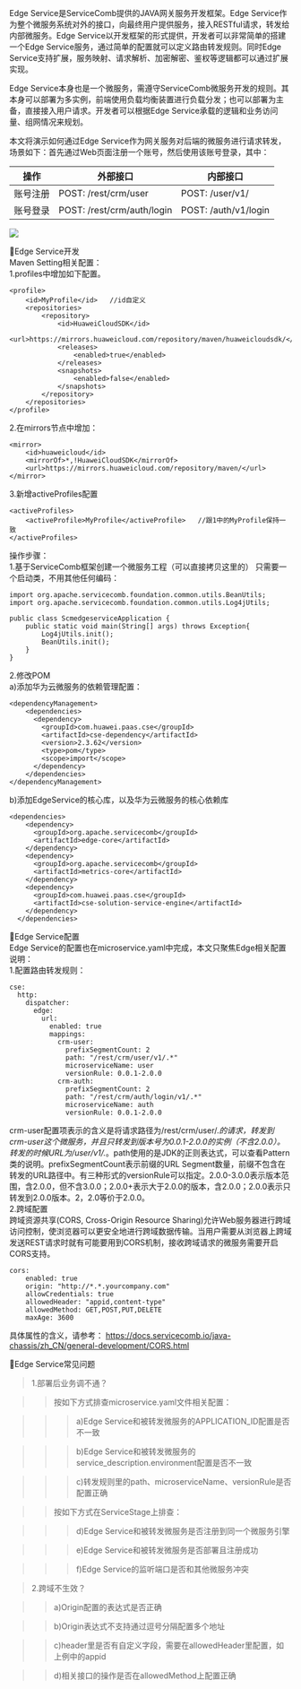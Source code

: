 Edge Service是ServiceComb提供的JAVA网关服务开发框架。Edge Service作为整个微服务系统对外的接口，向最终用户提供服务，接入RESTful请求，转发给内部微服务。Edge Service以开发框架的形式提供，开发者可以非常简单的搭建一个Edge Service服务，通过简单的配置就可以定义路由转发规则。同时Edge Service支持扩展，服务映射、请求解析、加密解密、鉴权等逻辑都可以通过扩展实现。 
  
Edge Service本身也是一个微服务，需遵守ServiceComb微服务开发的规则。其本身可以部署为多实例，前端使用负载均衡装置进行负载分发；也可以部署为主备，直接接入用户请求。开发者可以根据Edge Service承载的逻辑和业务访问量、组网情况来规划。  
  
本文将演示如何通过Edge Service作为网关服务对后端的微服务进行请求转发，场景如下：首先通过Web页面注册一个账号，然后使用该账号登录，其中：  
  
|操作|外部接口|内部接口|
|---- |----|----|
|账号注册|POST: /rest/crm/user|POST: /user/v1/| 
|账号登录|POST: /rest/crm/auth/login|POST: /auth/v1/login| 
  
 ![](https://github.com/servicestage-demo/edge/blob/master/edge.jpg)
  
Edge Service开发  
Maven Setting相关配置：  
1.profiles中增加如下配置。  
```
<profile>
    <id>MyProfile</id>   //id自定义
    <repositories>
        <repository>
            <id>HuaweiCloudSDK</id>
            <url>https://mirrors.huaweicloud.com/repository/maven/huaweicloudsdk/</url>
            <releases>
                <enabled>true</enabled>
            </releases>
            <snapshots>
                <enabled>false</enabled>
            </snapshots>
        </repository>
    </repositories>
</profile>
```  
2.在mirrors节点中增加： 
```
<mirror>
    <id>huaweicloud</id>
    <mirrorOf>*,!HuaweiCloudSDK</mirrorOf>
    <url>https://mirrors.huaweicloud.com/repository/maven/</url>
</mirror>  
```
3.新增activeProfiles配置
```
<activeProfiles>
    <activeProfile>MyProfile</activeProfile>   //跟1中的MyProfile保持一致
</activeProfiles>
```
操作步骤：  
1.基于ServiceComb框架创建一个微服务工程（可以直接拷贝这里的）
只需要一个启动类，不用其他任何编码：
```
import org.apache.servicecomb.foundation.common.utils.BeanUtils;
import org.apache.servicecomb.foundation.common.utils.Log4jUtils;

public class ScmedgeserviceApplication {
	public static void main(String[] args) throws Exception{
	    Log4jUtils.init();
	    BeanUtils.init();
	}
}
  ```
2.修改POM  
a)添加华为云微服务的依赖管理配置：
```
<dependencyManagement>
    <dependencies>
      <dependency>
        <groupId>com.huawei.paas.cse</groupId>
        <artifactId>cse-dependency</artifactId>
        <version>2.3.62</version>
        <type>pom</type>
        <scope>import</scope>
      </dependency>
    </dependencies>
</dependencyManagement> 
```
b)添加EdgeService的核心库，以及华为云微服务的核心依赖库  
```
<dependencies>
    <dependency>
      <groupId>org.apache.servicecomb</groupId>
      <artifactId>edge-core</artifactId>
    </dependency>
    <dependency>
      <groupId>org.apache.servicecomb</groupId>
      <artifactId>metrics-core</artifactId>
    </dependency>
    <dependency>
      <groupId>com.huawei.paas.cse</groupId>
      <artifactId>cse-solution-service-engine</artifactId>
    </dependency>
  </dependencies>
  ```
Edge Service配置  
Edge Service的配置也在microservice.yaml中完成，本文只聚焦Edge相关配置说明：  
1.配置路由转发规则：  
```
cse:
  http:
    dispatcher:
      edge:
        url:
          enabled: true
          mappings:
            crm-user:
              prefixSegmentCount: 2
              path: "/rest/crm/user/v1/.*"
              microserviceName: user
              versionRule: 0.0.1-2.0.0
            crm-auth:
              prefixSegmentCount: 2
              path: "/rest/crm/auth/login/v1/.*"
              microserviceName: auth
              versionRule: 0.0.1-2.0.0
```
crm-user配置项表示的含义是将请求路径为/rest/crm/user/.*的请求，转发到crm-user这个微服务，并且只转发到版本号为0.0.1-2.0.0的实例（不含2.0.0）。转发的时候URL为/user/v1/.*。path使用的是JDK的正则表达式，可以查看Pattern类的说明。prefixSegmentCount表示前缀的URL Segment数量，前缀不包含在转发的URL路径中。有三种形式的versionRule可以指定。2.0.0-3.0.0表示版本范围，含2.0.0，但不含3.0.0；2.0.0+表示大于2.0.0的版本，含2.0.0；2.0.0表示只转发到2.0.0版本。2，2.0等价于2.0.0。  
2.跨域配置  
跨域资源共享(CORS, Cross-Origin Resource Sharing)允许Web服务器进行跨域访问控制，使浏览器可以更安全地进行跨域数据传输。当用户需要从浏览器上跨域发送REST请求时就有可能要用到CORS机制，接收跨域请求的微服务需要开启CORS支持。
```
cors:
    enabled: true
    origin: "http://*.*.yourcompany.com"
    allowCredentials: true
    allowedHeader: "appid,content-type"
    allowedMethod: GET,POST,PUT,DELETE
    maxAge: 3600  
```
具体属性的含义，请参考：
https://docs.servicecomb.io/java-chassis/zh_CN/general-development/CORS.html
  
 
 
Edge Service常见问题  
  
>1.部署后业务调不通？    
  
>>按如下方式排查microservice.yaml文件相关配置：  
  
>>>a)Edge Service和被转发微服务的APPLICATION_ID配置是否不一致  
  
>>>b)Edge Service和被转发微服务的service_description.environment配置是否不一致  
  
>>>c)转发规则里的path、microserviceName、versionRule是否配置正确  
  
>>按如下方式在ServiceStage上排查：  
  
>>>d)Edge Service和被转发微服务是否注册到同一个微服务引擎  
  
>>>e)Edge Service和被转发微服务是否部署且注册成功  
  
>>>f)Edge Service的监听端口是否和其他微服务冲突  
  
>2.跨域不生效？    
  
>>a)Origin配置的表达式是否正确  
  
>>b)Origin表达式不支持通过逗号分隔配置多个地址  
  
>>c)header里是否有自定义字段，需要在allowedHeader里配置，如上例中的appid 
  
>>d)相关接口的操作是否在allowedMethod上配置正确  
